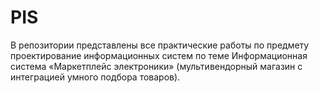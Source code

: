 # PIS
В репозитории представлены все практические работы по предмету проектирование информационных систем по теме Информационная система «Маркетплейс электроники» (мультивендорный магазин с интеграцией умного подбора товаров).
